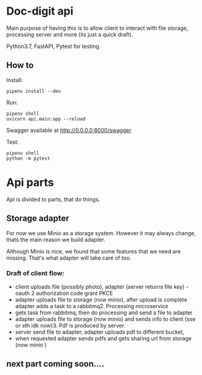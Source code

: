 # Doc-digit api
Main purpose of having this is to allow client to interact with  file storage, processing server and more (its just a quick draft).


Python3.7, FastAPI, Pytest for testing.

## How to

Install:
```
pipenv install --dev  
```

Run:
```
pipenv shell
uvicorn api.main:app --reload
```

Swagger available at http://0.0.0.0:8000/swagger

Test:
```
pipenv shell
python -m pytest
```


# Api parts 
Api is divided to parts, that do things.

## Storage adapter

For now we use Minio as a storage system. However it may always change, thats the main reason we build adapter.

Although Minio is nice, we found that some features that we need are missing. That's what adapter will take care of too.

### Draft of client flow:
- client uploads file (possibly photo), adapter (server returns file key) -oauth 2 authorization code grant PKCE
- adapter uploads file to storage (now minio), after upload is complete adapter adds a task to a rabbitmq2. Processing microservice
- gets task from rabbitmq, then do processing and send a file to adapter
- adapter uploads file to storage (now minio) and sends info to client (sse or sth idk now)3. Pdf is produced by server.
- server send file to adapter, adapter uploads pdf to different bucket,
- when requested adapter sends pdfs and gets sharing url from storage (now minio )

## next part coming soon....